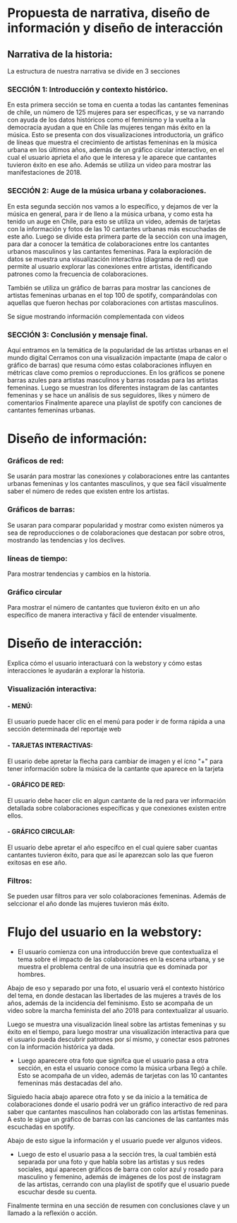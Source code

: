 # Propuesta de narrativa, diseño de información y diseño de interacción 

## Narrativa de la historia:
La estructura de nuestra narrativa se divide en 3 secciones 

### SECCIÓN 1: Introducción y contexto histórico.
En esta primera sección se toma en cuenta a todas las cantantes femeninas de chile, un número de 125 mujeres para ser específicas, y se va narrando con ayuda de los datos históricos como el feminismo y la vuelta a la democracia ayudan a que en Chile las mujeres tengan más éxito en la música.
Esto se presenta con dos visualizaciones introductoria, un gráfico de líneas que muestra el crecimiento de artistas femeninas en la música urbana en los últimos años, además de un gráfico cicular interactivo, en el cual el usuario aprieta el año que le interesa y le aparece que cantantes tuvieron éxito en ese año.
Además se utiliza un video para mostrar las manifestaciones de 2018.

### SECCIÓN 2: Auge de la música urbana y colaboraciones.
En esta segunda sección nos vamos a lo específico, y dejamos de ver la música en general, para ir de lleno a la música urbana, y como esta ha tenido un auge en Chile, para esto se utiliza un video, además de tarjetas con la información y fotos de las 10 cantantes urbanas más escuchadas de este año.
Luego se divide esta primera parte de la sección con una imagen, para dar a conocer la temática de colaboraciones entre los cantantes urbanos masculinos y las cantantes femeninas.
Para la exploración de datos se muestra una visualización interactiva (diagrama de red) que permite al usuario explorar las conexiones entre artistas, identificando patrones como la frecuencia de colaboraciones.

También se utiliza un gráfico de barras para mostrar las canciones de artistas femeninas urbanas en el top 100 de spotify, comparándolas con aquellas que fueron hechas por colaboraciones con artistas masculinos.

Se sigue mostrando información complementada con videos

### SECCIÓN 3: Conclusión y mensaje final.
Aquí entramos en la temática de la popularidad de las artistas urbanas en el mundo digital 
Cerramos con una visualización impactante (mapa de calor o gráfico de barras) que resuma cómo estas colaboraciones influyen en métricas clave como premios o reproducciones.
En los gráficos se ponene barras azules para artistas masculinos y barras rosadas para las artistas femeninas.
Luego se muestran los diferentes instagram de las cantantes femeninas y se hace un análisis de sus seguidores, likes y número de comentarios 
Finalmente aparece una playlist de spotify con canciones de cantantes femeninas urbanas.

# Diseño de información:
 ### Gráficos de red:
  Se usarán para mostrar las conexiones y colaboraciones entre las cantantes urbanas femeninas y los cantantes masculinos, y que sea fácil visualmente saber el número de redes que existen entre los artistas.
 ### Gráficos de barras:
  Se usaran para comparar popularidad y mostrar como existen números ya sea de reproducciones o de colaboraciones que destacan por sobre otros, mostrando las tendencias y los declives.
### líneas de tiempo: 
Para mostrar tendencias y cambios en la historia.
### Gráfico circular 
Para mostrar el número de cantantes que tuvieron éxito en un año específico de manera interactiva y fácil de entender visualmente.

# Diseño de interacción:
Explica cómo el usuario interactuará con la webstory y cómo estas interacciones le ayudarán a explorar la historia.

### Visualización interactiva:
#### - MENÚ: 
El usuario puede hacer clic en el menú para poder ir de forma rápida a una sección determinada del reportaje web
#### - TARJETAS INTERACTIVAS:
 El usario debe apretar la flecha para cambiar de imagen y el ícno "+" para tener información sobre la música de la cantante que aparece en la tarjeta
#### - GRÁFICO DE RED:
El usuario debe hacer clic en algun cantante de la red para ver información detallada sobre colaboraciones específicas y que conexiones existen entre ellos.
#### - GRÁFICO CIRCULAR: 
El usuario debe apretar el año específco en el cual quiere saber cuantas cantantes tuvieron éxito, para que así le aparezcan solo las que fueron exitosas en ese año.

### Filtros: 
Se pueden usar filtros para ver solo colaboraciones femeninas. Además de selccionar el año donde las mujeres tuvieron más éxito.


# Flujo del usuario en la webstory:

- El usuario comienza con una introducción breve que contextualiza el tema sobre el impacto de las colaboraciones en la escena urbana, y se muestra el problema central de una insutria que es dominada por hombres. 

Abajo de eso y separado por una foto, el usuario verá el contexto histórico del tema, en donde destacan las libertades de las mujeres a través de los años, además de la incidencia del feminismo. Esto se acompaña de un video sobre la marcha feminista del año 2018 para contextualizar al usuario.

Luego se muestra una visualización lineal sobre las artistas femeninas y su éxito en el tiempo, para luego mostrar una visualización interactiva para que el usuario pueda descubrir patrones por sí mismo, y conectar esos patrones con la información histórica ya dada.

- Luego aparecere otra foto que signifca que el usuario pasa a otra sección, en esta el usuario conoce como la música urbana llegó a chile. Esto se acompaña de un video, además de tarjetas con las 10 cantantes femeninas más destacadas del año.

Siguiedo hacia abajo aparece otra foto y se da inicio a la temática de colaboraciones donde el usario podrá ver un gráfico interactivo de red para saber que cantantes masculinos han colaborado con las artistas femeninas. A esto le sigue un gráfico de barras con las canciones de las cantantes más escuchadas en spotify.

Abajo de esto sigue la información y el usuario puede ver algunos videos.

- Luego de esto el usuario pasa a la sección tres, la cual también está separada por una foto y que habla sobre las artistas y sus redes sociales, aquí aparecen gráficos de barra con color azul y rosado para masculino y femenino, además de imágenes de los post de instagram de las artistas, cerrando con una playlist de spotify que el usuario puede escuchar desde su cuenta.

Finalmente
 termina en una sección de resumen con conclusiones clave y un llamado a la reflexión o acción.



